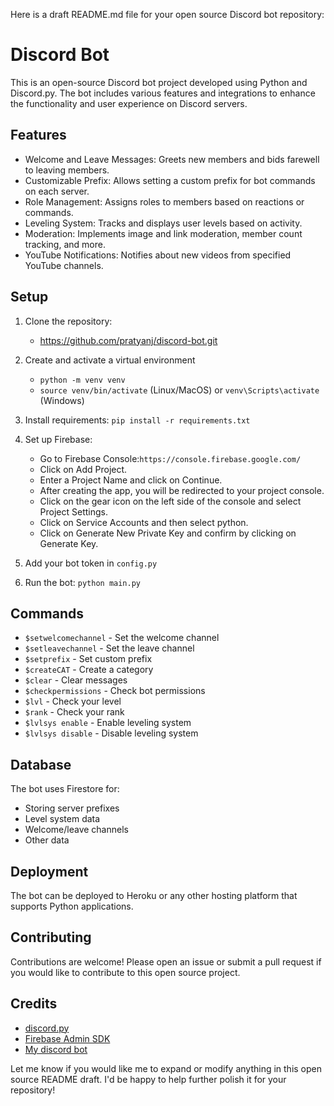 Here is a draft README.md file for your open source Discord bot repository:

# Discord Bot

This is an open-source Discord bot project developed using Python and Discord.py. The bot includes various features and integrations to enhance the functionality and user experience on Discord servers.

## Features

   - Welcome and Leave Messages: Greets new members and bids farewell to leaving members.
   - Customizable Prefix: Allows setting a custom prefix for bot commands on each server.
   - Role Management: Assigns roles to members based on reactions or commands.
   - Leveling System: Tracks and displays user levels based on activity.
   - Moderation: Implements image and link moderation, member count tracking, and more.
   - YouTube Notifications: Notifies about new videos from specified YouTube channels.

## Setup

1. Clone the repository:
   - https://github.com/pratyanj/discord-bot.git
2. Create and activate a virtual environment
   - `python -m venv venv`
   - `source venv/bin/activate` (Linux/MacOS) or `venv\Scripts\activate` (Windows)
3. Install requirements: `pip install -r requirements.txt`
4. Set up Firebase:
   - Go to Firebase Console:`https://console.firebase.google.com/`
   - Click on Add Project.
   - Enter a Project Name and click on Continue.
   - After creating the app, you will be redirected to your project console.
   - Click on the gear icon on the left side of the console and select       Project Settings.
   - Click on Service Accounts and then select python.
   - Click on Generate New Private Key and confirm by clicking on       Generate Key.

4. Add your bot token in `config.py`
5. Run the bot: `python main.py`

## Commands

- `$setwelcomechannel` - Set the welcome channel
- `$setleavechannel` - Set the leave channel
- `$setprefix` - Set custom prefix
- `$createCAT` - Create a category
- `$clear` - Clear messages
- `$checkpermissions` - Check bot permissions
- `$lvl` - Check your level
- `$rank` - Check your rank
- `$lvlsys enable` - Enable leveling system
- `$lvlsys disable` - Disable leveling system

## Database

The bot uses Firestore for:

- Storing server prefixes
- Level system data
- Welcome/leave channels
- Other data

## Deployment

The bot can be deployed to Heroku or any other hosting platform that supports Python applications.

## Contributing

Contributions are welcome! Please open an issue or submit a pull request if you would like to contribute to this open source project.

## Credits

- [discord.py](https://discordpy.readthedocs.io/en/stable/)
- [Firebase Admin SDK](https://firebase.google.com/docs/admin/setup)
- [My discord bot](https://discord.gg/RKSZrc8AYy)

Let me know if you would like me to expand or modify anything in this open source README draft. I'd be happy to help further polish it for your repository!
